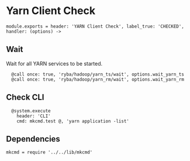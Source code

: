 
# Yarn Client Check

    module.exports = header: 'YARN Client Check', label_true: 'CHECKED', handler: (options) ->

## Wait

Wait for all YARN services to be started.

      @call once: true, 'ryba/hadoop/yarn_ts/wait', options.wait_yarn_ts
      @call once: true, 'ryba/hadoop/yarn_rm/wait', options.wait_yarn_rm

## Check CLI

      @system.execute
        header: 'CLI'
        cmd: mkcmd.test @, 'yarn application -list'

## Dependencies

    mkcmd = require '../../lib/mkcmd'
